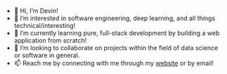 - 👋 Hi, I’m Devin!
- 👀 I’m interested in software engineering, deep learning, and all things technical/interesting!
- 🌱 I’m currently learning pure, full-stack development by building a web application from scratch!
- 💞️ I’m looking to collaborate on projects within the field of data science or software in general.
- 📫 Reach me by connecting with me through my [website](https://devinllu.github.io/) or by email!

<!---
devinllu/devinllu is a ✨ special ✨ repository because its `README.md` (this file) appears on your GitHub profile.
You can click the Preview link to take a look at your changes.
--->

